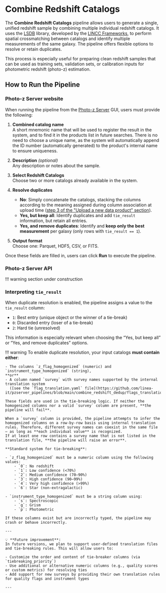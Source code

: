# Combine Redshift Catalogs

The **Combine Redshift Catalogs** pipeline allows users to generate a single, unified redshift sample by combining multiple individual redshift catalogs. It uses the [LSDB](https://docs.lsdb.io/en/stable/index.html) library, developed by the [LINCC Frameworks](https://lsstdiscoveryalliance.org/programs/lincc-frameworks/), to perform spatial crossmatching between catalogs and identify multiple measurements of the same galaxy. The pipeline offers flexible options to resolve or retain duplicates.

This process is especially useful for preparing clean redshift samples that can be used as training sets, validation sets, or calibration inputs for photometric redshift (photo-z) estimation.

## How to Run the Pipeline

### Photo-z Server website 

When running the pipeline from the [Photo-z Server](https://pzserver.linea.org.br/) GUI, users must provide the following:

1. **Combined catalog name**  
    A short mnemonic name that will be used to register the result in the system, and to find it in the products list in future searches. There is no need to choose a unique name, as the system will automatically append the ID number (automatically generated) to the product's internal name to ensure uniqueness.

2. **Description** *(optional)*  
   Any description or notes about the sample.

3. **Select Redshift Catalogs**  
   Choose two or more catalogs already available in the system.

4. **Resolve duplicates**
     - **No**: Simply concatenate the catalogs, stacking the columns according to the meaning assigned during column association at upload time ([step 3 of the "Upload a new data product" section](http://127.0.0.1:8000/en/sci-platforms/pz_server.html#upload-a-new-data-product)).
     - **Yes, but keep all**: Identify duplicates and add `tie_result` information, but retain all entries.
     - **Yes, and remove duplicates**: Identify and **keep only the best measurement** per galaxy (only rows with `tie_result == 1`).

5. **Output format**  
   Choose one: Parquet, HDF5, CSV, or FITS.

Once these fields are filled in, users can click **Run** to execute the pipeline.

### Photo-z Server API

!!! warning
    section under construction 

### Interpreting `tie_result`

When duplicate resolution is enabled, the pipeline assigns a value to the `tie_result` column:

- `1`: Best entry (unique object or the winner of a tie-break)
- `0`: Discarded entry (loser of a tie-break)
- `2`: Hard tie (unresolved)

This information is especially relevant when choosing the “Yes, but keep all” or “Yes, and remove duplicates” options.

!!! warning
    To enable duplicate resolution, your input catalogs **must contain either**:

    - The columns `z_flag_homogenized` (numeric) and `instrument_type_homogenized` (string),  
    **or**
    - A column named `survey` with survey names supported by the internal translation system  
      ([see the `flag_translation.yaml` file](https://github.com/linea-it/pzserver_pipelines/blob/main/combine_redshift_dedup/flags_translation.yaml)).

    These fields are used in the tie-breaking logic. If neither the homogenized columns nor a valid `survey` column are present, **the pipeline will fail**.

    When a `survey` column is provided, the pipeline attempts to infer the homogenized columns on a row-by-row basis using internal translation rules. Therefore, different survey names can coexist in the same file — as long as **each individual value** is recognized.  
    If at least one row contains a survey name that is not listed in the translation file, **the pipeline will raise an error**.

    **Standard system for tie-breaking**:

    - `z_flag_homogenized` must be a numeric column using the following values:
        - `0`: No redshift  
        - `1`: Low confidence (<70%)  
        - `2`: Medium confidence (70–90%)  
        - `3`: High confidence (90–99%)  
        - `4`: Very high confidence (>99%)  
        - `6`: Star (non-extragalactic)

    - `instrument_type_homogenized` must be a string column using:
        - `s`: Spectroscopic  
        - `g`: Grism  
        - `p`: Photometric

    If these columns exist but are incorrectly typed, the pipeline may crash or behave incorrectly.

    ---
     
    💡 **Future improvement**:  
    In future versions, we plan to support user-defined translation files and tie-breaking rules. This will allow users to:

    - Customize the order and content of tie-breaker columns (via `tiebreaking_priority`)
    - Use additional or alternative numeric columns (e.g., quality scores or custom metrics) for resolving ties
    - Add support for new surveys by providing their own translation rules for quality flags and instrument types

    ---
    


